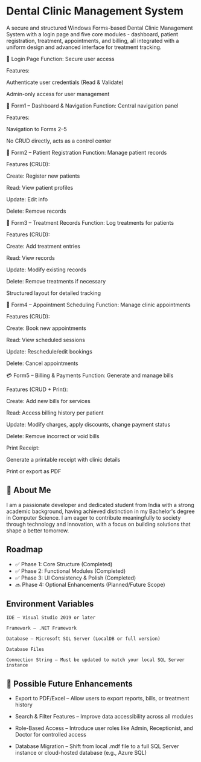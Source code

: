 
# Dental Clinic Management System

A secure and structured Windows Forms-based Dental Clinic Management System with a login page and five core modules - dashboard, patient registration, treatment, appointments, and billing, all integrated with a uniform design and advanced interface for treatment tracking.

🔐 Login Page
Function: Secure user access

Features:

Authenticate user credentials (Read & Validate)

Admin-only access for user management

🧭 Form1 – Dashboard & Navigation
Function: Central navigation panel

Features:

Navigation to Forms 2–5

No CRUD directly, acts as a control center

📝 Form2 – Patient Registration
Function: Manage patient records

Features (CRUD):

Create: Register new patients

Read: View patient profiles

Update: Edit info

Delete: Remove records

💊 Form3 – Treatment Records
Function: Log treatments for patients

Features (CRUD):

Create: Add treatment entries

Read: View records

Update: Modify existing records

Delete: Remove treatments if necessary

Structured layout for detailed tracking

📅 Form4 – Appointment Scheduling
Function: Manage clinic appointments

Features (CRUD):

Create: Book new appointments

Read: View scheduled sessions

Update: Reschedule/edit bookings

Delete: Cancel appointments

💳 Form5 – Billing & Payments
Function: Generate and manage bills

Features (CRUD + Print):

Create: Add new bills for services

Read: Access billing history per patient

Update: Modify charges, apply discounts, change payment status

Delete: Remove incorrect or void bills

Print Receipt:

Generate a printable receipt with clinic details

Print or export as PDF
## 🚀 About Me
I am a passionate developer and dedicated student from India with a strong academic background, having achieved distinction in my Bachelor's degree in Computer Science. I am eager to contribute meaningfully to society through technology and innovation, with a focus on building solutions that shape a better tomorrow.

## Roadmap

- ✅ Phase 1: Core Structure (Completed)
- ✅ Phase 2: Functional Modules (Completed)
- ✅ Phase 3: UI Consistency & Polish (Completed)
- 🔜 Phase 4: Optional Enhancements (Planned/Future Scope)

## Environment Variables

`IDE – Visual Studio 2019 or later`

`Framework – .NET Framework`

`Database – Microsoft SQL Server (LocalDB or full version)`

`Database Files`

`Connection String – Must be updated to match your local SQL Server instance`


## 🚀 Possible Future Enhancements

- Export to PDF/Excel – Allow users to export reports, bills, or treatment history

- Search & Filter Features – Improve data accessibility across all modules

- Role-Based Access – Introduce user roles like Admin, Receptionist, and Doctor for controlled access

- Database Migration – Shift from local .mdf file to a full SQL Server instance or cloud-hosted database (e.g., Azure SQL)

